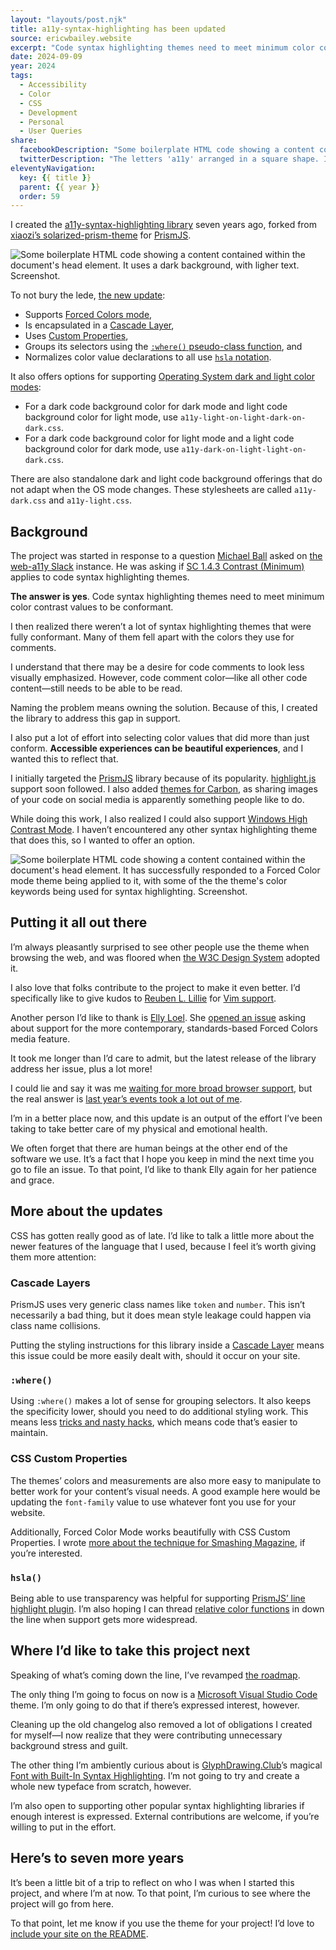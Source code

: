 ```yaml
---
layout: "layouts/post.njk"
title: a11y-syntax-highlighting has been updated
source: ericwbailey.website
excerpt: "Code syntax highlighting themes need to meet minimum color contrast values"
date: 2024-09-09
year: 2024
tags:
  - Accessibility
  - Color
  - CSS
  - Development
  - Personal
  - User Queries
share:
  facebookDescription: "Some boilerplate HTML code showing a content contained within the document's head element. It uses a dark background, with ligher text. Screenshot."
  twitterDescription: "The letters 'a11y' arranged in a square shape. It uses a dark background, with ligher text."
eleventyNavigation:
  key: {{ title }}
  parent: {{ year }}
  order: 59
---
```


I created the [a11y-syntax-highlighting library](https://github.com/ericwbailey/a11y-syntax-highlighting) seven years ago, forked from [xiaozi’s solarized-prism-theme](https://github.com/xiaozi/solarized-prism-theme) for [PrismJS](https://prismjs.com/).

<img
  alt="Some boilerplate HTML code showing a content contained within the document's head element. It uses a dark background, with ligher text. Screenshot."
  loading="lazy"
  src="{{ '/img/posts/a11y-syntax-highlighting-has-been-updated/a11y-dark.png' | url }}" />

To not bury the lede, [the new update](https://github.com/ericwbailey/a11y-syntax-highlighting/releases):

- Supports [Forced Colors mode](https://developer.mozilla.org/en-US/docs/Web/CSS/@media/forced-colors),
- Is encapsulated in a [Cascade Layer](https://developer.mozilla.org/en-US/docs/Learn/CSS/Building_blocks/Cascade_layers),
- Uses [Custom Properties](https://developer.mozilla.org/en-US/docs/Web/CSS/--*),
- Groups its selectors using the [`:where()` pseudo-class function](https://developer.mozilla.org/en-US/docs/Web/CSS/:where), and
- Normalizes color value declarations to all use [`hsla` notation](https://developer.mozilla.org/en-US/docs/Web/CSS/color_value/hsl).

It also offers options for supporting [Operating System dark and light color modes](https://developer.mozilla.org/en-US/docs/Web/CSS/@media/prefers-color-scheme):

- For a dark code background color for dark mode and light code background color for light mode, use `a11y-light-on-light-dark-on-dark.css`.
- For a dark code background color for light mode and a light code background color for dark mode, use `a11y-dark-on-light-light-on-dark.css`.

There are also standalone dark and light code background offerings that do not adapt when the OS mode changes. These stylesheets are called `a11y-dark.css` and `a11y-light.css`.

## Background

The project was started in response to a question [Michael Ball](https://mball.co/) asked on [the web-a11y Slack](https://web-a11y.slack.com/) instance. He was asking if [SC 1.4.3 Contrast (Minimum)](https://www.w3.org/WAI/WCAG22/Understanding/contrast-minimum.html) applies to code syntax highlighting themes.

**The answer is yes**. Code syntax highlighting themes need to meet minimum color contrast values to be conformant.

I then realized there weren’t a lot of syntax highlighting themes that were fully conformant. Many of them fell apart with the colors they use for comments.

I understand that there may be a desire for code comments to look less visually emphasized. However, code comment color—like all other code content—still needs to be able to be read.

Naming the problem means owning the solution. Because of this, I created the library to address this gap in support.

I also put a lot of effort into selecting color values that did more than just conform. **Accessible experiences can be beautiful experiences**, and I wanted this to reflect that.

I initially targeted the [PrismJS](https://prismjs.com/) library because of its popularity. [highlight.js](https://highlightjs.org/) support soon followed. I also added [themes for Carbon](https://carbon.now.sh/?bg=rgba%28171%2C+184%2C+195%2C+1%29&t=a11y-dark&wt=none&l=auto&ds=true&dsyoff=20px&dsblur=68px&wc=true&wa=true&pv=56px&ph=56px&ln=false&fl=1&fm=Hack&fs=14px&lh=133%25&si=false&es=2x&wm=false), as sharing images of your code on social media is apparently something people like to do.

While doing this work, I also realized I could also support [Windows High Contrast Mode](https://support.microsoft.com/en-us/windows/change-color-contrast-in-windows-fedc744c-90ac-69df-aed5-c8a90125e696#WindowsVersion=Windows_10). I haven’t encountered any other syntax highlighting theme that does this, so I wanted to offer an option.

<img
  alt="Some boilerplate HTML code showing a content contained within the document's head element. It has successfully responded to a Forced Color mode theme being applied to it, with some of the the theme's color keywords being used for syntax highlighting. Screenshot."
  loading="lazy"
  src="{{ '/img/posts/a11y-syntax-highlighting-has-been-updated/a11y-forced-colors.png' | url }}" />

## Putting it all out there

I’m always pleasantly surprised to see other people use the theme when browsing the web, and was floored when [the W3C Design System](https://design-system.w3.org/) adopted it.

I also love that folks contribute to the project to make it even better. I’d specifically like to give kudos to [Reuben L. Lillie](https://reubenlillie.com/) for [Vim support](https://github.com/ericwbailey/a11y-syntax-highlighting/tree/main/dist/vim).

Another person I’d like to thank is [Elly Loel](https://www.ellyloel.com/). She [opened an issue](https://github.com/ericwbailey/a11y-syntax-highlighting/issues/6) asking about support for the more contemporary, standards-based Forced Colors media feature.

It took me longer than I’d care to admit, but the latest release of the library address her issue, plus a lot more!

I could lie and say it was me [waiting for more broad browser support](https://css-tricks.com/evergreen-does-not-mean-immediately-available/), but the real answer is [last year’s events took a lot out of me](https://ericwbailey.website/published/modern-health-frameworks-performance-and-harm/).

I’m in a better place now, and this update is an output of the effort I’ve been taking to take better care of my physical and emotional health.

We often forget that there are human beings at the other end of the software we use. It’s a fact that I hope you keep in mind the next time you go to file an issue. To that point, I’d like to thank Elly again for her patience and grace.

## More about the updates

CSS has gotten really good as of late. I’d like to talk a little more about the newer features of the language that I used, because I feel it’s worth giving them more attention:

### Cascade Layers

PrismJS uses very generic class names like `token` and `number`. This isn’t necessarily a bad thing, but it does mean style leakage could happen via class name collisions.

Putting the styling instructions for this library inside a [Cascade Layer](https://css-tricks.com/css-cascade-layers/) means this issue could be more easily dealt with, should it occur on your site.

### `:where()`

Using `:where()` makes a lot of sense for grouping selectors. It also keeps the specificity lower, should you need to do additional styling work. This means less [tricks and nasty hacks](https://cirrus.twiddles.com/blog/2024/08/21/double-your-specificity-with-this-one-weird-trick/), which means code that’s easier to maintain.

### CSS Custom Properties

The themes’ colors and measurements are also more easy to manipulate to better work for your content’s visual needs. A good example here would be updating the `font-family`  value to use whatever font you use for your website.

Additionally, Forced Color Mode works beautifully with CSS Custom Properties. I wrote [more about the technique for Smashing Magazine](https://www.smashingmagazine.com/2022/03/windows-high-contrast-colors-mode-css-custom-properties/), if you’re interested.

### `hsla()`
Being able to use transparency was helpful for supporting [PrismJS’ line highlight plugin](https://prismjs.com/plugins/line-highlight/). I’m also hoping I can thread [relative color functions](https://developer.mozilla.org/en-US/docs/Web/CSS/CSS_colors/Relative_colors) in down the line when support gets more widespread.

## Where I’d like to take this project next

Speaking of what’s coming down the line, I’ve revamped [the roadmap](https://github.com/ericwbailey/a11y-syntax-highlighting?tab=readme-ov-file#roadmap).

The only thing I’m going to focus on now is a [Microsoft Visual Studio Code](https://code.visualstudio.com/) theme. I’m only going to do that if there’s expressed interest, however.

Cleaning up the old changelog also removed a lot of obligations I created for myself—I now realize that they were contributing unnecessary background stress and guilt.

The other thing I’m ambiently curious about is [GlyphDrawing.Club](https://blog.glyphdrawing.club/)’s magical [Font with Built-In Syntax Highlighting](https://blog.glyphdrawing.club/font-with-built-in-syntax-highlighting/). I’m not going to try and create a whole new typeface from scratch, however.

I’m also open to supporting other popular syntax highlighting libraries if enough interest is expressed. External contributions are welcome, if you’re willing to put in the effort.

## Here’s to seven more years

It’s been a little bit of a trip to reflect on who I was when I started this project, and where I’m at now. To that point, I’m curious to see where the project will go from here.

To that point, let me know if you use the theme for your project! I’d love to [include your site on the README](https://github.com/ericwbailey/a11y-syntax-highlighting?tab=readme-ov-file#used-by).
